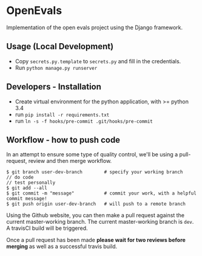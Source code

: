 # OpenEvals
Implementation of the open evals project using the Django framework.

## Usage (Local Development)
- Copy ```secrets.py.template``` to ```secrets.py``` and fill in the credentials.
- Run ```python manage.py runserver```

## Developers - Installation
- Create virtual environment for the python application, with >= python 3.4
- run `pip install -r requirements.txt`
- run `ln -s -f hooks/pre-commit .git/hooks/pre-commit`

## Workflow - how to push code

In an attempt to ensure some type of quality control, we'll be using a 
pull-request, review and then merge workflow. 


```
$ git branch user-dev-branch        # specify your working branch
// do code
// test personally
$ git add --all                     
$ git commit -m "message"           # commit your work, with a helpful commit message!
$ git push origin user-dev-branch   # will push to a remote branch
```

Using the Github website, you can then make a pull request against 
the current master-working branch. The current master-working branch is `dev`.
A travisCI build will be triggered. 

Once a pull request has been made <b> please wait for two reviews before merging </b> as well
as a successful travis build.

